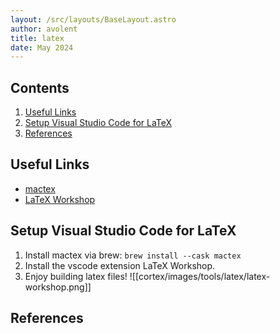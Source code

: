 ```yaml
---
layout: /src/layouts/BaseLayout.astro
author: avolent
title: latex
date: May 2024
---
```


## Contents

1. [Useful Links](#useful-links)
3. [Setup Visual Studio Code for LaTeX](#setup%20visual%20studio%20code%20for%20latex)
4. [References](#references)

## Useful Links

- [mactex](https://www.tug.org/mactex/)
- [LaTeX Workshop](https://marketplace.visualstudio.com/items?itemName=James-Yu.latex-workshop)
## Setup Visual Studio Code for LaTeX

1. Install mactex via brew: `brew install --cask mactex`
2. Install the vscode extension LaTeX Workshop.
3. Enjoy building latex files!
   ![[cortex/images/tools/latex/latex-workshop.png]]

## References
